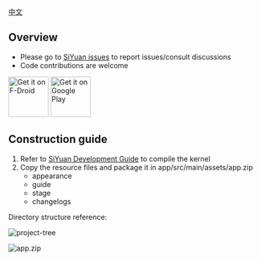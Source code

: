 [中文](https://github.com/siyuan-note/siyuan-android/blob/master/README_zh_CN.md)

## Overview

* Please go to [SiYuan issues](https://github.com/siyuan-note/siyuan/issues) to report issues/consult discussions
* Code contributions are welcome

[<img src="https://fdroid.gitlab.io/artwork/badge/get-it-on.png"
     alt="Get it on F-Droid"
     height="80">](https://f-droid.org/packages/org.b3log.siyuan/)
[<img src="https://play.google.com/intl/en_us/badges/images/generic/en-play-badge.png"
     alt="Get it on Google Play"
     height="80">](https://play.google.com/store/apps/details?id=org.b3log.siyuan)

## Construction guide

1. Refer to [SiYuan Development Guide](https://github.com/siyuan-note/siyuan/blob/master/.github/CONTRIBUTING.md) to compile the kernel
2. Copy the resource files and package it in app/src/main/assets/app.zip
   * appearance
   * guide
   * stage
   * changelogs

Directory structure reference:

![project-tree](project-tree.png)

![app.zip](app-zip.png)
